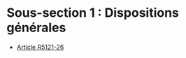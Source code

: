 # Sous-section 1 : Dispositions générales &#13;
&#13;


* [Article R5121-26](./LEGIARTI000027181743.md)
